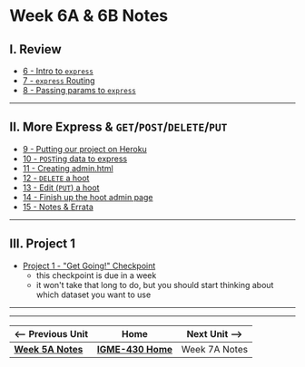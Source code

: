 # Week 6A & 6B Notes

## I. Review
- [6 - Intro to `express`](../exercises/6-intro-to-express.md)
- [7 - `express` Routing](../exercises/7-express-routing.md)
- [8 - Passing params to `express`](../exercises/8-passing-params-in-express.md)

---

## II. More Express & `GET`/`POST`/`DELETE`/`PUT`
- [9 - Putting our project on Heroku](../exercises/9-putting-project-on-heroku.md)
- [10 - `POST`ing data to express](../exercises/10-express-posting-data.md)
- [11 - Creating admin.html](../exercises/11-post-admin-page.md)
- [12 - `DELETE` a hoot](../exercises/12-delete-hoot-server-client.md)
- [13 - Edit (`PUT`) a hoot](../exercises/13-put-a-hoot.md)
- [14 - Finish up the hoot admin page](../exercises/14-finish-up-hoot-admin.md)
- [15 - Notes & Errata](../exercises/15-notes-and-errata.md)

---

## III. Project 1
- [Project 1 - "Get Going!" Checkpoint](../projects/project-1-checkpoint.md)
  - this checkpoint is due in a week
  - it won't take that long to do, but you should start thinking about which dataset you want to use

---
---

| <-- Previous Unit | Home | Next Unit -->
| --- | --- | --- 
|   [**Week 5A Notes**](05A.md)  |  [**IGME-430 Home**](../) | Week 7A Notes
